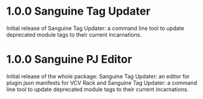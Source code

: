 # 1.0.0 Sanguine Tag Updater

Initial release of Sanguine Tag Updater: a command line tool to update deprecated module tags to their current incarnations.

# 1.0.0 Sanguine PJ Editor

Initial release of the whole package: Sanguine Tag Updater: an editor for plugin.json manifests for VCV Rack and Sanguine Tag Updater: a command line tool to update deprecated module tags to their current incarnations.